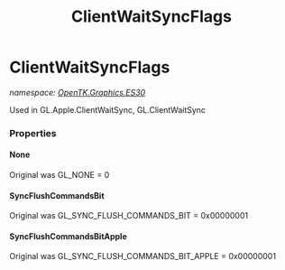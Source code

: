 ﻿---
title: ClientWaitSyncFlags
---

# ClientWaitSyncFlags
_namespace: [OpenTK.Graphics.ES30](N-OpenTK.Graphics.ES30.html)_

Used in GL.Apple.ClientWaitSync, GL.ClientWaitSync



### Properties

#### None
Original was GL_NONE = 0
#### SyncFlushCommandsBit
Original was GL_SYNC_FLUSH_COMMANDS_BIT = 0x00000001
#### SyncFlushCommandsBitApple
Original was GL_SYNC_FLUSH_COMMANDS_BIT_APPLE = 0x00000001

